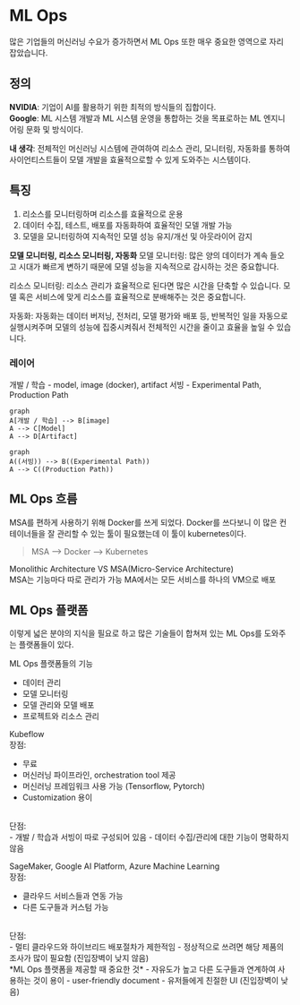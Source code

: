# ML Ops

많은 기업들의 머신러닝 수요가 증가하면서 ML Ops 또한 매우 중요한 영역으로 자리 잡았습니다.

## 정의
**NVIDIA**: 기업이 AI를 활용하기 위한 최적의 방식들의 집합이다.<br>
**Google**: ML 시스템 개발과 ML 시스템 운영을 통합하는 것을 목표로하는 ML 엔지니어링 문화 및 방식이다.<br>

**내 생각**: 전체적인 머신러닝 시스템에 관여하여 리소스 관리, 모니터링, 자동화를 통하여 사이언티스트들이 모델 개발을 효율적으로할 수 있게 도와주는 시스템이다.

## 특징

 1. 리소스를 모니터링하며 리소스를 효율적으로 운용
 2. 데이터 수집, 테스트, 배포를 자동화하여 효율적인 모델 개발 가능
 3. 모델을 모니터링하여 지속적인 모델 성능 유지/개선 및 아웃라이어 감지

**모델 모니터링, 리소스 모니터링, 자동화**
모델 모니터링: 많은 양의 데이터가 계속 들오고 시대가 빠르게 변하기 때문에 모델 성능을 지속적으로 감시하는 것은 중요합니다.

리소스 모니터링: 리소스 관리가 효율적으로 된다면 많은 시간을 단축할 수 있습니다. 모델 혹은 서비스에 맞게 리소스를 효율적으로 분배해주는 것은 중요합니다.

자동화: 자동화는 데이터 버저닝, 전처리, 모델 평가와 배포 등, 반복적인 일을 자동으로 실행시켜주며 모델의 성능에 집중시켜줘서 전체적인 시간을 줄이고 효율을 높일 수 있습니다.

### 레이어
개발 / 학습 - model, image (docker), artifact
서빙 - Experimental Path, Production Path

```mermaid
graph
A[개발 / 학습] --> B[image]
A --> C[Model]
A --> D[Artifact]
```
```mermaid
graph
A((서빙)) --> B((Experimental Path))
A --> C((Production Path))
```

## ML Ops 흐름
MSA를 편하게 사용하기 위해 Docker를 쓰게 되었다. Docker를 쓰다보니 이 많은 컨테이너들을 잘 관리할 수 있는 툴이 필요했는데 이 툴이 kubernetes이다. <br>
> MSA --> Docker --> Kubernetes

Monolithic Architecture VS MSA(Micro-Service Architecture)<br>
MSA는 기능마다 따로 관리가 가능
MA에서는 모든 서비스를 하나의 VM으로 배포 

## ML Ops 플랫폼
이렇게 넓은 분야의 지식을 필요로 하고 많은 기술들이 합쳐져 있는 ML Ops를 도와주는 플랫폼들이 있다. 

ML Ops 플랫폼들의 기능

 - 데이터 관리
 - 모델 모니터링
 - 모델 관리와 모델 배포
 - 프로젝트와 리소스 관리

Kubeflow<br>
장점:<br>
- 무료
- 머신러닝 파이프라인, orchestration tool 제공
- 머신러닝 프레임워크 사용 가능 (Tensorflow, Pytorch)
- Customization 용이
<br>
단점:<br>
- 개발 / 학습과 서빙이 따로 구성되어 있음
- 데이터 수집/관리에 대한 기능이 명확하지 않음

SageMaker, Google AI Platform, Azure Machine Learning<br>
장점:<br>
- 클라우드 서비스들과 연동 가능
- 다른 도구들과 커스텀 가능
<br>
단점:<br>
- 멀티 클라우드와 하이브리드 배포절차가 제한적임
- 정상적으로 쓰려면 해당 제품의 조사가 많이 필요함 (진입장벽이 낮지 않음)
<br>
*ML Ops 플랫폼을 제공할 때 중요한 것*
- 자유도가 높고 다른 도구들과 연계하여 사용하는 것이 용이
- user-friendly document
- 유저들에게 친절한 UI (진입장벽이 낮음)
